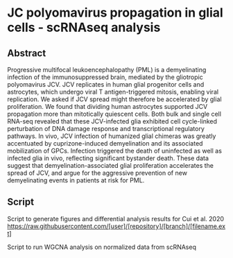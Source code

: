 # JC polyomavirus propagation in glial cells - scRNAseq analysis

## **Abstract**
Progressive multifocal leukoencephalopathy (PML) is a demyelinating infection of the immunosuppressed brain, mediated by the gliotropic polyomavirus JCV. JCV replicates in human glial progenitor cells and astrocytes, which undergo viral T antigen-triggered mitosis, enabling viral replication. We asked if JCV spread might therefore be accelerated by glial proliferation. We found that dividing human astrocytes supported JCV propagation more than mitotically quiescent cells. Both bulk and single cell RNA-seq revealed that these JCV-infected glia exhibited cell cycle-linked perturbation of DNA damage response and transcriptional regulatory pathways. In vivo, JCV infection of humanized glial chimeras was greatly accentuated by cuprizone-induced demyelination and its associated mobilization of GPCs. Infection triggered the death of uninfected as well as infected glia in vivo, reflecting significant bystander death. These data suggest that demyelination-associated glial proliferation accelerates the spread of JCV, and argue for the aggressive prevention of new demyelinating events in patients at risk for PML.

## **Script**

Script to generate figures and differential analysis results for Cui et al. 2020 </br>
https://raw.githubusercontent.com/[user]/[repository]/[branch]/[filename.ext]

Script to run WGCNA analysis on normalized data from scRNAseq </br>
